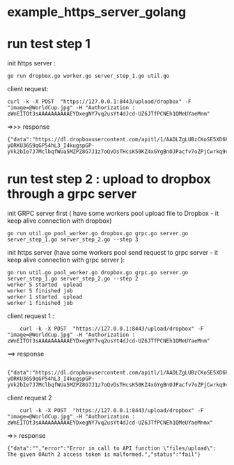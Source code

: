 # example_https_server_golang
# run test step 1
 
init https server :
  
    go run dropbox.go worker.go server_step_1.go util.go
 
 client request:												
	
	curl -k -X POST  "https://127.0.0.1:8443/upload/dropbox" -F "image=@WorldCup.jpg" -H "Authorization : zWnEITOt3sAAAAAAAAAAEYDxegNY7vq2usYt4dJcd-UZ6JTfPCNEh1QMeUYaeMnm"
   =>>> response 
	
	{"data":"https://dl.dropboxusercontent.com/apitl/1/AADLZgLUBzCKoSE5XD6Pm1Qy2Yw4GdNICaeIeXZDwknXzexVw4fu2Zdf-yORKU36S9qGP54hL3_I4kugspGP-yVk2bIe7J7MclbqfWUa5MZPZ8G7J1z7oQvDsTHcsK50KZ4xGYgBnOJPacfv7oZPjCwrkq9vTR4QOuRiuh0uq8YkkdVnda8FDCKvNI8dCtl6zSfVDFP7G8yIChPn7SEiZXyQWpEvS2GwLUUPgtDWtmrzSCX0pkj5cSw4M8amP58Lc9hIBfRihEv8Os150ZpV4g3s","error":"","status":"success"}


# run test step 2 : upload to dropbox through a grpc server 
  init GRPC server first ( have some workers pool upload file to Dropbox - it keep alive connection with dropbox)
	
	go run util.go pool_worker.go dropbox.go grpc.go server.go server_step_1.go server_step_2.go --step 3
	
  init https server (have some workers pool send request to grpc server - it keep alive connection with grpc server ):
  
    go run util.go pool_worker.go dropbox.go grpc.go server.go server_step_1.go server_step_2.go --step 2
    worker 5 started  upload
    worker 5 finished job
    worker 1 started  upload
    worker 1 finished job
 
 client request 1 :
  
		curl -k -X POST  "https://127.0.0.1:8443/upload/dropbox" -F "image=@WorldCup.jpg" -H "Authorization : zWnEITOt3sAAAAAAAAAAEYDxegNY7vq2usYt4dJcd-UZ6JTfPCNEh1QMeUYaeMnm"
  ==> response 
  
		{"data":"https://dl.dropboxusercontent.com/apitl/1/AADLZgLUBzCKoSE5XD6Pm1Qy2Yw4GdNICaeIeXZDwknXzexVw4fu2Zdf-yORKU36S9qGP54hL3_I4kugspGP-yVk2bIe7J7MclbqfWUa5MZPZ8G7J1z7oQvDsTHcsK50KZ4xGYgBnOJPacfv7oZPjCwrkq9vTR4QOuRiuh0uq8YkkdVnda8FDCKvNI8dCtl6zSfVDFP7G8yIChPn7SEiZXyQWpEvS2GwLUUPgtDWtmrzSCX0pkj5cSw4M8amP58Lc9hIBfRihEv8Os150ZpV4g3s","error":"","status":"success"}
  
client request 2
  
		curl -k -X POST  "https://127.0.0.1:8443/upload/dropbox" -F "image=@WorldCup.jpg" -H "Authorization : zWnEITOt3sAAAAAAAAAAEYDxegNY7vq2usYt4dJcd-UZ6JTfPCNEh1QMeUYaeMnmx"
=>> response
 
	{"data":"","error":"Error in call to API function \"files/upload\": The given OAuth 2 access token is malformed.","status":"fail"}
  
  
  
  
  
